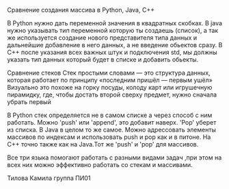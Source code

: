 Сравнение создания массива в Python, Java, C++

В Python нужно дать переменной значения в квадратных скобках. В java нужно указывать тип переменной которую ты создаешь (список), а так же используется создание нового представителя типа данных и дальнейшие добавление в него данных, а не введение обьектов сразу. В С++ после указания всех важных штук и подключения std, мы должны указать тип данных который будет в списке и добавить обьекты.

Сравнение стеков Стек простыми словами — это структура данных, которая работает по принципу «последним пришёл — первым ушёл»
Визуально это похоже на горку посуды, колоду карт или игрушечную пирамидку, где, чтобы достать второй сверху предмет, нужно сначала убрать первый

В Python стек определяется не в самом списке а через способ с ним работать. Можно 'push' или 'append', это добавит наверх. 'Pop' уберет из списка. В Java в целом то же самое. Можно адрессовать элементы массивов по индексам и использовать push и pop как и в питоне. На C++ точно также как на Java.Тот же 'push' и 'pop' для массивов.

Все три языка помогают работать с разными видами задач ,при этом на всех них можно эффективно работать со стекам и массивами.

Тилова Камила группа ПИ01
